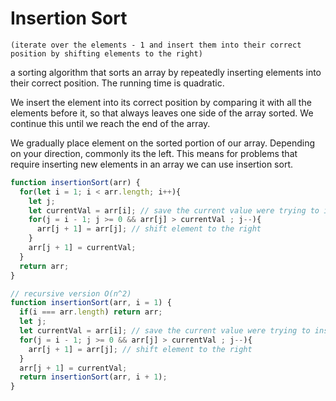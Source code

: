 # Insertion Sort

`(iterate over the elements - 1 and insert them into their correct position by shifting elements to the right)`

a sorting algorithm that sorts an array by repeatedly inserting elements into their correct position. The running time is quadratic.

We insert the element into its correct position by comparing it with all the elements before it, so that always leaves one side of the array sorted. We continue this until we reach the end of the array.

We gradually place element on the sorted portion of our array. Depending on your direction, commonly its the left. This means for problems that require inserting new elements in an array we can use insertion sort.

```js
function insertionSort(arr) {
  for(let i = 1; i < arr.length; i++){
    let j;
    let currentVal = arr[i]; // save the current value were trying to insert
    for(j = i - 1; j >= 0 && arr[j] > currentVal ; j--){
      arr[j + 1] = arr[j]; // shift element to the right
    }
    arr[j + 1] = currentVal;
  }
  return arr;
}
```
```js
// recursive version O(n^2)
function insertionSort(arr, i = 1) {
  if(i === arr.length) return arr;
  let j;
  let currentVal = arr[i]; // save the current value were trying to insert
  for(j = i - 1; j >= 0 && arr[j] > currentVal ; j--){
    arr[j + 1] = arr[j]; // shift element to the right
  }
  arr[j + 1] = currentVal;
  return insertionSort(arr, i + 1);
}
```
